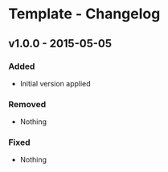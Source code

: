 Template - Changelog
====================

v1.0.0 - 2015-05-05
-------------------

### Added

- Initial version applied

### Removed

- Nothing

### Fixed

- Nothing
